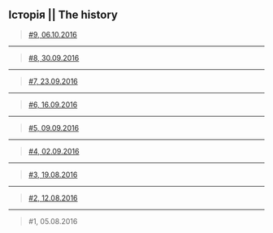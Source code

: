 ## Історія || The history

> [#9, 06.10.2016](https://www.facebook.com/events/1413437695630461/)
***
> [#8, 30.09.2016](https://www.facebook.com/events/869765969824639/)
***
> [#7, 23.09.2016](https://www.facebook.com/events/101190100345294/)
***
> [#6, 16.09.2016](https://www.facebook.com/events/665640633599802/)
***
> [#5, 09.09.2016](https://www.facebook.com/events/850568961740270/)
***
> [#4, 02.09.2016](https://www.facebook.com/events/1805083873105845/)
***
> [#3, 19.08.2016](https://www.facebook.com/events/624228854403895/)
***
> [#2, 12.08.2016](https://www.facebook.com/events/161093554316380/)
***
> \#1, 05.08.2016
